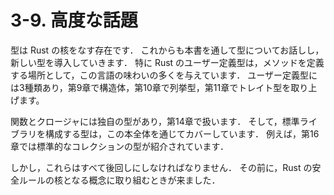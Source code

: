 # 3-9. 高度な話題
型は Rust の核をなす存在です．
これからも本書を通して型についてお話しし，新しい型を導入していきます．
特に Rust のユーザー定義型は，メソッドを定義する場所として，この言語の味わいの多くを与えています．
ユーザー定義型には3種類あり，第9章で構造体，第10章で列挙型，第11章でトレイト型を取り上げます。

関数とクロージャには独自の型があり，第14章で扱います．
そして，標準ライブラリを構成する型は，この本全体を通じてカバーしています．
例えば，第16章では標準的なコレクションの型が紹介されています．

しかし，これらはすべて後回しにしなければなりません．
その前に，Rust の安全ルールの核となる概念に取り組むときが来ました．